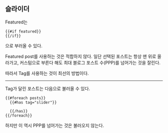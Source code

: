 
## 슬라이더 

Featured는 

	{{#if featured}}
	{{/if}}

으로 부러올 수 있다.

Featured post를 사용하는 것은 적합하지 않다. 일단 선택된 포스트는 항상 맨 위로 올라가고, 커스텀으로 부른다 해도 최대 블로그 포스트 수(PPP)를 넘어가는 것을 잘린다. 

따라서 Tag를 사용하는 것이 최선의 방법이다. 



***

Tag가 달린 포스트는 다음으로 불러올 수 있다.

    {{#foreach posts}}
      {{#has tag="slider"}}

      {{/has}}
    {{/foreach}}
    
    
  하지만 이 역시 PPP를 넘어가는 것은 불러오지 않는다.   
  